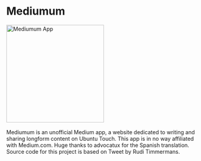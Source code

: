 # Mediumum
<img src="screenshots/screenshot1.png" width="256px" alt="Mediumum App">
<br>
<br>
Mediumum is an unofficial Medium app, a website dedicated to writing and sharing longform content on Ubuntu Touch. This app is in no way affiliated with Medium.com. Huge thanks to advocatux for the Spanish translation.
<br>
Source code for this project is based on Tweet by Rudi Timmermans.
